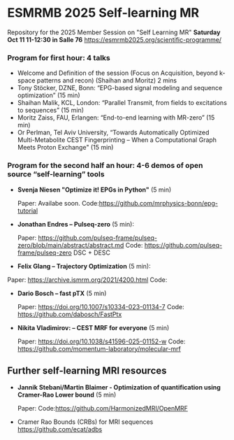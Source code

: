 # ESMRMB 2025 Self-learning MR
Repository for the 2025 Member Session on "Self Learning MR"
**Saturday Oct 11  11-12:30 in Salle 76**
https://esmrmb2025.org/scientific-programme/

### Program for first hour: 4 talks
- Welcome and Definition of the session (Focus on Acquisition, beyond k-space patterns and recon) (Shaihan and Moritz) 2 mins
- Tony Stöcker, DZNE, Bonn: “EPG-based signal modeling and sequence optimization” (15 min)
- Shaihan Malik, KCL, London: “Parallel Transmit, from fields to excitations to sequences” (15 min) 
- Moritz Zaiss, FAU, Erlangen: “End-to-end learning with MR-zero” (15 min)
- Or Perlman, Tel Aviv University, “Towards Automatically Optimized Multi-Metabolite CEST Fingerprinting – When a Computational Graph Meets Proton Exchange" (15 min)

### Program for the second half an hour: 4-6 demos of open source “self-learning” tools

- **Svenja Niesen  "Optimize it! EPGs in Python"** (5 min)

  Paper: Availabe soon.  Code:https://github.com/mrphysics-bonn/epg-tutorial 
  
- **Jonathan Endres – Pulseq-zero** (5 min):
  
  Paper: https://github.com/pulseq-frame/pulseq-zero/blob/main/abstract/abstract.md Code: https://github.com/pulseq-frame/pulseq-zero  DSC + DESC

 - **Felix Glang – Trajectory Optimization** (5 min):
  
  Paper: https://archive.ismrm.org/2021/4200.html  Code:    
  
- **Dario Bosch – fast pTX** (5 min)

  Paper: https://doi.org/10.1007/s10334-023-01134-7 Code: https://github.com/dabosch/FastPtx 
   
- **Nikita Vladimirov: – CEST MRF for everyone** (5 min)

  Paper:  https://doi.org/10.1038/s41596-025-01152-w  Code:  https://github.com/momentum-laboratory/molecular-mrf 

 ## Further self-learning MRI resources

 - **Jannik Stebani/Martin Blaimer - Optimization of quantification using Cramer-Rao Lower bound** (5 min)

   Paper: Code:https://github.com/HarmonizedMRI/OpenMRF

-  Cramer Rao Bounds (CRBs) for MRI sequences   https://github.com/ecat/adbs

